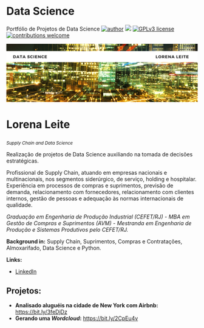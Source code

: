 # Data Science
Portfólio de Projetos de Data Science
[![author](https://img.shields.io/badge/author-carlosfab-red.svg)](https://www.linkedin.com/in/carlosfab) [![](https://img.shields.io/badge/python-3.7+-blue.svg)](https://www.python.org/downloads/release/python-365/) [![GPLv3 license](https://img.shields.io/badge/License-GPLv3-blue.svg)](http://perso.crans.org/besson/LICENSE.html) [![contributions welcome](https://img.shields.io/badge/contributions-welcome-brightgreen.svg?style=flat)](https://github.com/carlosfab/data_science/issues)

<p align="center">
  <img src="banner.png" >
</p>

# Lorena Leite
<sub>*Supply Chain and Data Science*</sub>

Realização de projetos de Data Science auxiliando na tomada de decisões estratégicas.

Profissional de Supply Chain, atuando em empresas nacionais e multinacionais, nos segmentos siderúrgico, de serviço, holding e hospitalar.  Experiência em processos de compras e suprimentos, previsão de demanda, relacionamento com fornecedores, relacionamento com clientes internos, gestão de pessoas e adequação às normas internacionais de qualidade.

*Graduação em Engenharia de Produção Industrial (CEFET/RJ) - MBA em Gestão de Compras e Suprimentos (AVM) - Mestranda em Engenharia de Produção e Sistemas Produtivos pelo CEFET/RJ.*

**Background in:** Supply Chain, Suprimentos, Compras e Contratações, Almoxarifado, Data Science e Python.

**Links:**

* [LinkedIn](https://www.linkedin.com/in/lorenaleite/)



## Projetos:

* **Analisado aluguéis na cidade de New York com Airbnb:** https://bit.ly/3feDjDz
* **Gerando uma *Wordcloud*:** https://bit.ly/2CpEu4v
